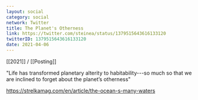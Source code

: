 ```yaml
---
layout: social
category: social
network: Twitter
title: The Planet's Otherness
link: https://twitter.com/steinea/status/1379515643616133120
twitterID: 1379515643616133120
date: 2021-04-06
---
```


[[2021]] / [[Posting]]

"Life has transformed planetary alterity to habitability---so much so that we are inclined to forget about the planet’s otherness"

<https://strelkamag.com/en/article/the-ocean-s-many-waters>
